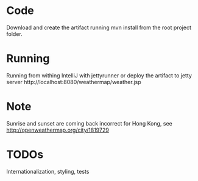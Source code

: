 # Code
Download and create the artifact running mvn install from the root project folder. 

# Running 
Running from withing IntelliJ with jettyrunner or deploy the artifact to jetty server
http://localhost:8080/weathermap/weather.jsp

# Note
Sunrise and sunset are coming back incorrect for Hong Kong, see http://openweathermap.org/city/1819729

# TODOs
Internationalization, styling, tests


